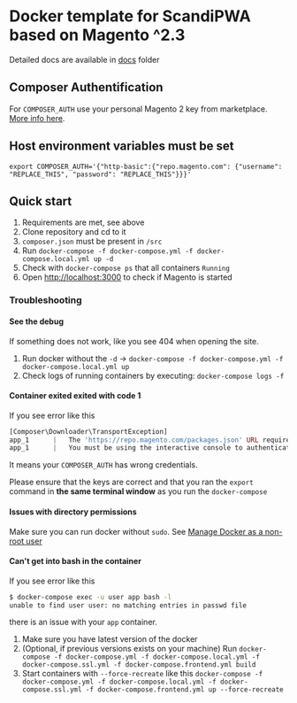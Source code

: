 # Docker template for ScandiPWA based on Magento ^2.3

Detailed docs are available in [docs](docs.scandipwa.com) folder

## Composer Authentification

For `COMPOSER_AUTH` use your personal Magento 2 key from marketplace. [More info here](https://docs.scandipwa.com/#/docker/A-requirements.md).

## Host environment variables must be set

```
export COMPOSER_AUTH='{"http-basic":{"repo.magento.com": {"username": "REPLACE_THIS", "password": "REPLACE_THIS"}}}'
```

## Quick start

1.  Requirements are met, see above
2.  Clone repository and cd to it
3.  `composer.json` must be present in `/src`
4.  Run `docker-compose -f docker-compose.yml -f docker-compose.local.yml up -d`
5.  Check with `docker-compose ps` that all containers `Running`
6.  Open <http://localhost:3000> to check if Magento is started

### Troubleshooting

#### See the debug

If something does not work, like you see 404 when opening the site.

1.  Run docker without the `-d` -> `docker-compose -f docker-compose.yml -f docker-compose.local.yml up`
2.  Check logs of running containers by executing: `docker-compose logs -f`

#### Container exited exited with code 1

If you see error like this
```php
[Composer\Downloader\TransportException]                                   
app_1      |   The 'https://repo.magento.com/packages.json' URL required authentication.  
app_1      |   You must be using the interactive console to authenticate
```

It means your `COMPOSER_AUTH` has wrong credentials. 

Please ensure that the keys are correct and that you ran the `export` command in **the same terminal window** as you 
run the `docker-compose`

#### Issues with directory permissions

Make sure you can run docker without `sudo`. See [Manage Docker as a non-root user](https://docs.docker.com/install/linux/linux-postinstall/)

#### Can't get into bash in the container

If you see error like this
```bash
$ docker-compose exec -u user app bash -l
unable to find user user: no matching entries in passwd file
``` 
there is an issue with your `app` container.

1.  Make sure you have latest version of the docker
2.  (Optional, if previous versions exists on your machine) Run `docker-compose -f docker-compose.yml -f docker-compose.local.yml -f docker-compose.ssl.yml -f docker-compose.frontend.yml build`
3.  Start containers with `--force-recreate` like this `docker-compose -f docker-compose.yml -f docker-compose.local.yml -f docker-compose.ssl.yml -f docker-compose.frontend.yml up --force-recreate`
